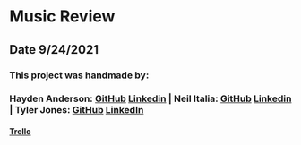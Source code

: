 # Music Review

## Date 9/24/2021

### This project was handmade by: 

### Hayden Anderson: [GitHub](https://github.com/hayden707) [Linkedin](https://www.linkedin.com/in/hayden-anderson-909/)   |   Neil Italia:  [GitHub](https://github.com/neilitalia) [Linkedin](https://www.linkedin.com/in/neilitalia/)  | Tyler Jones: [GitHub](https://github.com/msiroilem) [LinkedIn](https://www.linkedin.com/in/tylerwadejones/)

#### [Trello](https://trello.com/b/yNoD5nnM/music-review)
